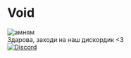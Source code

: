 # Void
![амням](https://kappa.lol/Oh9AI) \
Здарова, заходи на наш дискордик <3 \
[![Discord](https://img.shields.io/discord/1328442220071878717?style=flat&logo=discord&logoColor=white&label=Void&color=%235685bf&cacheSeconds=3600)](https://discord.gg/EY8ajyRExK)
